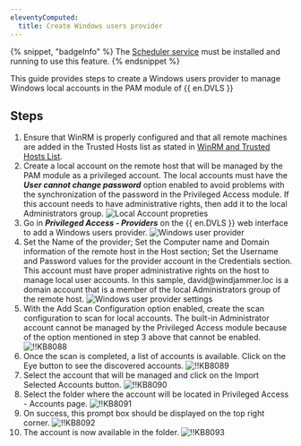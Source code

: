 ```yaml
---
eleventyComputed:
  title: Create Windows users provider
---
```

{% snippet, "badgeInfo" %}
The [Scheduler service](/server/kb/knowledge-base/scheduler-service-general-information/) must be installed and running to use this feature.
{% endsnippet %}

This guide provides steps to create a Windows users provider to manage Windows local accounts in the PAM module of {{ en.DVLS }}

## Steps

1. Ensure that WinRM is properly configured and that all remote machines are added in the Trusted Hosts list as stated in [WinRM and Trusted Hosts List](/server/kb/how-to-articles/winrm-trustedhostslist/).
1. Create a local account on the remote host that will be managed by the PAM module as a privileged account. The local accounts must have the ***User cannot change password*** option enabled to avoid problems with the synchronization of the password in the Privileged Access module. If this account needs to have administrative rights, then add it to the local Administrators group.
![Local Account propreties](https://cdnweb.devolutions.net/docs/docs_en_kb_KB8086.png)
1. Go in ***Privileged Access - Providers*** on the {{ en.DVLS }} web interface to add a Windows users provider.
![Windows user provider](https://cdnweb.devolutions.net/docs/docs_en_kb_KB8085.png)
1. Set the Name of the provider; Set the Computer name and Domain information of the remote host in the Host section; Set the Username and Password values for the provider account in the Credentials section. This account must have proper administrative rights on the host to manage local user accounts. In this sample, david<area>@windjammer.loc is a domain account that is a member of the local Administrators group of the remote host.
![Windows user provider settings](https://cdnweb.devolutions.net/docs/docs_en_kb_KB8087.png)
1. With the Add Scan Configuration option enabled, create the scan configuration to scan for local accounts. The built-in Administrator account cannot be managed by the Privileged Access module because of the option mentioned in step 3 above that cannot be enabled.
![!!KB8088](https://cdnweb.devolutions.net/docs/docs_en_kb_KB8088.png)
1. Once the scan is completed, a list of accounts is available. Click on the Eye button to see the discovered accounts.
![!!KB8089](https://cdnweb.devolutions.net/docs/docs_en_kb_KB8089.png)
1. Select the account that will be managed and click on the Import Selected Accounts button.
![!!KB8090](https://cdnweb.devolutions.net/docs/docs_en_kb_KB8090.png)
1. Select the folder where the account will be located in Privileged Access - Accounts page.
![!!KB8091](https://cdnweb.devolutions.net/docs/docs_en_kb_KB8091.png)
1. On success, this prompt box should be displayed on the top right corner.
![!!KB8092](https://cdnweb.devolutions.net/docs/docs_en_kb_KB8092.png)
1. The account is now available in the folder.
![!!KB8093](https://cdnweb.devolutions.net/docs/docs_en_kb_KB8093.png)
